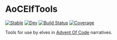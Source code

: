 # AoCElfTools

[![Stable](https://img.shields.io/badge/docs-stable-blue.svg)](https://pbouffard.github.io/AoCElfTools.jl/stable/)
[![Dev](https://img.shields.io/badge/docs-dev-blue.svg)](https://pbouffard.github.io/AoCElfTools.jl/)
[![Build Status](https://github.com/pbouffard/AoCElfTools.jl/actions/workflows/CI.yml/badge.svg?branch=main)](https://github.com/pbouffard/AoCElfTools.jl/actions/workflows/CI.yml?query=branch%3Amain)
[![Coverage](https://codecov.io/gh/pbouffard/AoCElfTools.jl/branch/main/graph/badge.svg)](https://codecov.io/gh/pbouffard/AoCElfTools.jl)

Tools for use by elves in [Advent Of Code](https://www.adventofcode.com) narratives.